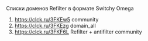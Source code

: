 Списки доменов Refilter в формате Switchy Omega
1. https://clck.ru/3FKEw5 community
2. https://clck.ru/3FKEzg domain_all
3. https://clck.ru/3FKF6L Refilter + antifilter community
